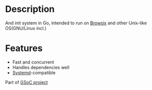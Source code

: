 # Description
And init system in Go, intended to run on [Browsix](https://github.com/plasma-umass/browsix) and other Unix-like OS(GNU/Linux incl.)
# Features
* Fast and concurrent
* Handles dependencies well
* [Systemd](https://github.com/Systemd/Systemd)-compatible

Part of [GSoC project](https://summerofcode.withgoogle.com/projects/#6227933760847872)
